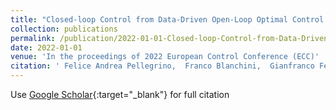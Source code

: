 ```yaml
---
title: "Closed-loop Control from Data-Driven Open-Loop Optimal Control Trajectories"
collection: publications
permalink: /publication/2022-01-01-Closed-loop-Control-from-Data-Driven-Open-Loop-Optimal-Control-Trajectories
date: 2022-01-01
venue: 'In the proceedings of 2022 European Control Conference (ECC)'
citation: ' Felice Andrea Pellegrino,  Franco Blanchini,  Gianfranco Fenu,  Erica Salvato, &quot;Closed-loop Control from Data-Driven Open-Loop Optimal Control Trajectories.&quot; In the proceedings of 2022 European Control Conference (ECC), 2022.'
---
```

Use [Google Scholar](https://scholar.google.com/scholar?q=Closed+loop+Control+from+Data+Driven+Open+Loop+Optimal+Control+Trajectories){:target="_blank"} for full citation